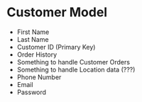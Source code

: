 # Customer Model

* First Name
* Last Name
* Customer ID (Primary Key)
* Order History
* Something to handle Customer Orders
* Something to handle Location data (???)
* Phone Number
* Email
* Password